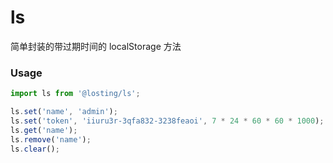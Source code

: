 <!--
 * @Author: losting
 * @Date: 2022-04-01 17:48:54
 * @LastEditTime: 2022-05-27 15:45:18
 * @LastEditors: losting
 * @Description: 
 * @FilePath: \ls\README.md
-->
# ls
简单封装的带过期时间的 localStorage 方法

### Usage
``` JavaScript
import ls from '@losting/ls';

ls.set('name', 'admin');
ls.set('token', 'iiuru3r-3qfa832-3238feaoi', 7 * 24 * 60 * 60 * 1000);
ls.get('name');
ls.remove('name');
ls.clear();
```
